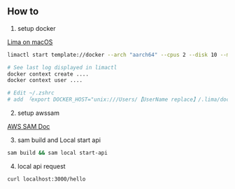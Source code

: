 ## How to

1. setup docker

[Lima on macOS](https://github.com/lima-vm/lima)

```bash
limactl start template://docker --arch "aarch64" --cpus 2 --disk 10 --memory 2

# See last log displayed in limactl
docker context create ....
docker context user ....

# Edit ~/.zshrc
# add 「export DOCKER_HOST="unix:///Users/【UserName replace】/.lima/docker/sock/docker.sock"」
```

2. setup awssam

[AWS SAM Doc](https://docs.aws.amazon.com/serverless-application-model/latest/developerguide/install-sam-cli.html)

3. sam build and Local start api

```bash
sam build && sam local start-api
```

4. local api request

```bash
curl localhost:3000/hello
```
